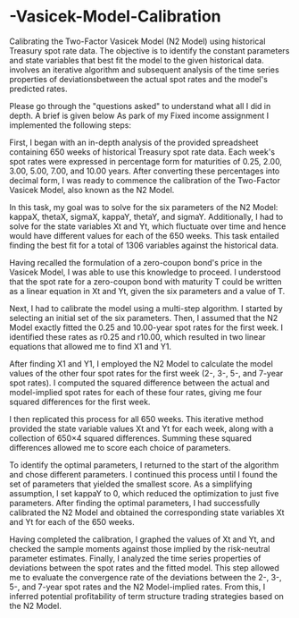 # -Vasicek-Model-Calibration
Calibrating the Two-Factor Vasicek Model (N2 Model) using historical Treasury spot rate data. The objective is to identify the constant parameters and state variables that best fit the model to the given historical data.  involves an iterative algorithm and subsequent analysis of the time series properties of deviationsbetween the actual spot rates and the model's predicted rates.

Please go through the "questions asked" to understand what all I did in depth. A brief is given below
As park of my Fixed income assignment I implemented the following steps:

First, I began with an in-depth analysis of the provided spreadsheet containing 650 weeks of historical Treasury spot rate data. Each week's spot rates were expressed in percentage form for maturities of 0.25, 2.00, 3.00, 5.00, 7.00, and 10.00 years. After converting these percentages into decimal form, I was ready to commence the calibration of the Two-Factor Vasicek Model, also known as the N2 Model.

In this task, my goal was to solve for the six parameters of the N2 Model: kappaX, thetaX, sigmaX, kappaY, thetaY, and sigmaY. Additionally, I had to solve for the state variables Xt and Yt, which fluctuate over time and hence would have different values for each of the 650 weeks. This task entailed finding the best fit for a total of 1306 variables against the historical data.

Having recalled the formulation of a zero-coupon bond's price in the Vasicek Model, I was able to use this knowledge to proceed. I understood that the spot rate for a zero-coupon bond with maturity T could be written as a linear equation in Xt and Yt, given the six parameters and a value of T.

Next, I had to calibrate the model using a multi-step algorithm. I started by selecting an initial set of the six parameters. Then, I assumed that the N2 Model exactly fitted the 0.25 and 10.00-year spot rates for the first week. I identified these rates as r0.25 and r10.00, which resulted in two linear equations that allowed me to find X1 and Y1.

After finding X1 and Y1, I employed the N2 Model to calculate the model values of the other four spot rates for the first week (2-, 3-, 5-, and 7-year spot rates). I computed the squared difference between the actual and model-implied spot rates for each of these four rates, giving me four squared differences for the first week.

I then replicated this process for all 650 weeks. This iterative method provided the state variable values Xt and Yt for each week, along with a collection of 650×4 squared differences. Summing these squared differences allowed me to score each choice of parameters.

To identify the optimal parameters, I returned to the start of the algorithm and chose different parameters. I continued this process until I found the set of parameters that yielded the smallest score. As a simplifying assumption, I set kappaY to 0, which reduced the optimization to just five parameters. After finding the optimal parameters, I had successfully calibrated the N2 Model and obtained the corresponding state variables Xt and Yt for each of the 650 weeks.

Having completed the calibration, I graphed the values of Xt and Yt, and checked the sample moments against those implied by the risk-neutral parameter estimates. Finally, I analyzed the time series properties of deviations between the spot rates and the fitted model. This step allowed me to evaluate the convergence rate of the deviations between the 2-, 3-, 5-, and 7-year spot rates and the N2 Model-implied rates. From this, I inferred potential profitability of term structure trading strategies based on the N2 Model.
